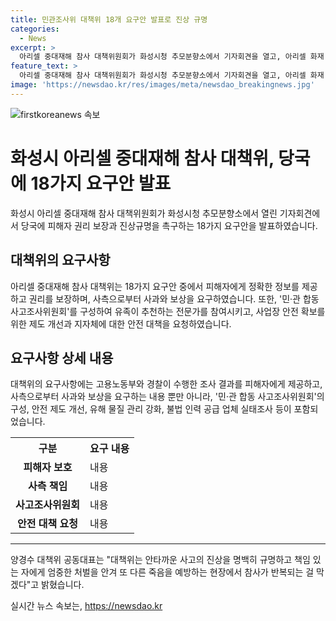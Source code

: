 ```yaml
---
title: 민관조사위 대책위 18개 요구안 발표로 진상 규명
categories:
  - News
excerpt: >
  아리셀 중대재해 참사 대책위원회가 화성시청 추모분향소에서 기자회견을 열고, 아리셀 화재 사고 피해자 지원을 위한 요구안을 발표했다. 대책위는 피해자 권리 보장과 진상규명을 위해 노동, 법률, 이주, 인권, 종교, 시민사회 단체가 연대해 구성된 모임으로 구성되었으며, 사측에 사과하고 피해자에게 충분한 보상을 요구했다. 또한, 민·관 합동 사고조사위원회를 구성하고 안전 관리제도 개선 등을 요구했다. 대책위는 지자체에도 안전 대책 및 심리 지원을 요청했고, 안타까운 사고의 진상을 규명하고 적절한 처벌을 요구했다. (단어수: 120)
feature_text: >
  아리셀 중대재해 참사 대책위원회가 화성시청 추모분향소에서 기자회견을 열고, 아리셀 화재 사고 피해자 지원을 위한 요구안을 발표했다. 대책위는 피해자 권리 보장과 진상규명을 위해 노동, 법률, 이주, 인권, 종교, 시민사회 단체가 연대해 구성된 모임으로 구성되었으며, 사측에 사과하고 피해자에게 충분한 보상을 요구했다. 또한, 민·관 합동 사고조사위원회를 구성하고 안전 관리제도 개선 등을 요구했다. 대책위는 지자체에도 안전 대책 및 심리 지원을 요청했고, 안타까운 사고의 진상을 규명하고 적절한 처벌을 요구했다. (단어수: 120)
image: 'https://newsdao.kr/res/images/meta/newsdao_breakingnews.jpg'
---
```


<p><img src="https://newsdao.kr/res/images/meta/newsdao_breakingnews.jpg" alt="firstkoreanews 속보" /></p>

<h1>화성시 아리셀 중대재해 참사 대책위, 당국에 18가지 요구안 발표</h1>

<p data-ke-size="size16">화성시 아리셀 중대재해 참사 대책위원회가 화성시청 추모분향소에서 열린 기자회견에서 당국에 피해자 권리 보장과 진상규명을 촉구하는 18가지 요구안을 발표하였습니다.</p>

<h2 data-ke-size="size26">대책위의 요구사항</h2>

<p data-ke-size="size16">아리셀 중대재해 참사 대책위는 18가지 요구안 중에서 피해자에게 정확한 정보를 제공하고 권리를 보장하며, 사측으로부터 사과와 보상을 요구하였습니다. 또한, '민·관 합동 사고조사위원회'를 구성하여 유족이 추천하는 전문가를 참여시키고, 사업장 안전 확보를 위한 제도 개선과 지자체에 대한 안전 대책을 요청하였습니다.</p>

<h2 data-ke-size="size26">요구사항 상세 내용</h2>

<p data-ke-size="size16">대책위의 요구사항에는 고용노동부와 경찰이 수행한 조사 결과를 피해자에게 제공하고, 사측으로부터 사과와 보상을 요구하는 내용 뿐만 아니라, '민·관 합동 사고조사위원회'의 구성, 안전 제도 개선, 유해 물질 관리 강화, 불법 인력 공급 업체 실태조사 등이 포함되었습니다.</p>

<table>
  <tr>
    <th>구분</th>
    <th>요구 내용</th>
  </tr>
  <tr>
    <td style="text-align: center; height: 17px;"><b>피해자 보호</b></td>
    <td>내용</td>
  </tr>
  <tr>
    <td style="text-align: center; height: 17px;"><b>사측 책임</b></td>
    <td>내용</td>
  </tr>
  <tr>
    <td style="text-align: center; height: 17px;"><b>사고조사위원회</b></td>
    <td>내용</td>
  </tr>
  <tr>
    <td style="text-align: center; height: 17px;"><b>안전 대책 요청</b></td>
    <td>내용</td>
  </tr>
</table>

<hr>

<p data-ke-size="size16">양경수 대책위 공동대표는 "대책위는 안타까운 사고의 진상을 명백히 규명하고 책임 있는 자에게 엄중한 처벌을 안겨 또 다른 죽음을 예방하는 현장에서 참사가 반복되는 걸 막겠다"고 밝혔습니다.</p>
실시간 뉴스 속보는, <a href="https://newsdao.kr" rel="dofollow">https://newsdao.kr</a>



